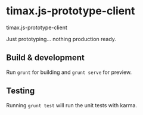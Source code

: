 # timax.js-prototype-client
timax.js-prototype-client

Just prototyping... nothing production ready.

## Build & development

Run `grunt` for building and `grunt serve` for preview.

## Testing

Running `grunt test` will run the unit tests with karma.

